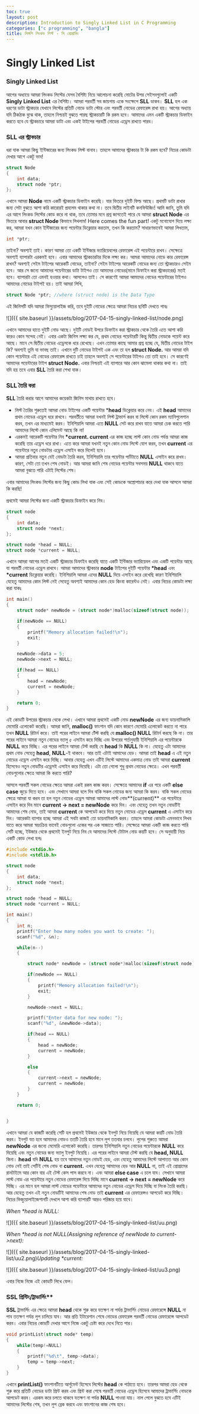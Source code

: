 ```yaml
---
toc: true
layout: post
description: Introduction to Singly Linked List in C Programming
categories: ["c programming", "bangla"]
title: সিঙ্গলি লিংকড লিস্ট - সি প্রোগ্রামিং
---
```


# Singly Linked List

### Singly Linked List

আগের অধ্যায়ে আমরা লিংকড লিস্টের যেসব বৈশিষ্ট্য নিয়ে আলোচনা করেছি মোটের উপর সেইসবগুলোই একটি **Singly Linked List** এর বৈশিষ্ট্য। আমরা পরবর্তী সব জায়গায় একে সংক্ষেপে **SLL** ডাকব। **SLL** হল এক ধরণের ডাটা স্ট্রাকচার যেখানে লিস্টের প্রতিটি নোডে ডাটা স্টোর এবং পরবর্তী নোডের রেফারেন্স রাখা হয়। আগের অধ্যায় যদি ঠিকঠাক বুঝে থাক, তাহলে নিশ্চয়ই বুঝতে পারছ স্ট্রাকচারটি কি রকম হবে। আমাদের এমন একটি স্ট্রাকচার ডিফাইন করতে হবে যে স্ট্রাকচারে আমরা ডাটা এবং একই টাইপের পরবর্তী নোডের এড্রেস রাখতে পারব।

### SLL এর স্ট্রাকচার

ধরা যাক আমরা কিছু ইন্টিজারের জন্য লিংকড লিস্ট বানাব। তাহলে আমাদের স্ট্রাকচার টা কি রকম হবে? নিচের কোডটা দেখার আগে একটু ভাব!

```c
struct Node
{
    int data;
    struct node *ptr;
};
```

এখানে আমরা **Node** নামে একটি স্ট্রাকচার ডিফাইন করেছি। যার ভিতরে দুইটি ফিল্ড আছে। প্রথমটি ডাটা রাখার জন্য সেটা বুঝতে আশা করি কারোরই প্রবলেম থাকার কথা না। তবে দ্বিতীয় লাইনটি কনফিউজিং! আমি জানি, তুমি যদি এর আগে লিংকড লিস্টের কোড করে না থাক, তবে তোমার মনে প্রশ্ন জাগতেই পারে যে আমরা **struct Node** এর ভিতরে আবার **struct Node** কিভাবে লিখলাম! Here comes the fun part! একটু মনোযোগ দিয়ে লক্ষ্য কর, আমরা যখন কোন ইন্টিজারের জন্য পয়েন্টার ডিক্লেয়ার করতাম, তখন কি করতাম? সাধারণভাবেই আমরা লিখতাম,

```c
int *ptr;
```

তাইনা? অবশ্যই তাই। কারণ আমরা তো একটি ইন্টিজার ভ্যারিয়েবলের রেফারেন্স এই পয়েন্টারে রাখব। সেক্ষেত্রে অবশ্যই ব্যাপারটা এরকমই হবে। এবার আমাদের স্ট্রাকচারটার দিকে লক্ষ্য কর। আমরা আমাদের নোডে কার রেফারেন্স রাখব? অবশ্যই সেইম টাইপের আরেকটি নোডের, তাইনা? সেইম টাইপের আরেকটি নোডের জন্য তো স্ট্রাকচারও সেইম হবে। আর সে জন্যে আমাদের পয়েন্টারের ডাটা টাইপও তো আমাদের নোডের(মানে ডিফাইন করা স্ট্রাকচারের) মতই হবে। ব্যাপারটা তো এমনই হওয়ার কথা। আসলেও তাই। সে কারণেই আমরা আমাদের নোডের পয়েন্টারের টাইপও আমাদের নোডের টাইপই হয়। তাই আমরা লিখি,

```c
struct Node *ptr; //where (struct node) is the Data Type
```

এই জিনিসটি যদি আমরা ভিস্যুয়ালাইজ করি, তবে দুইটি নোডের ক্ষেত্রে আমরা নিচের ছবিটি দেখতে পাবঃ

![]({{ site.baseurl }}/assets/blog/2017-04-15-singly-linked-list/node.png)

এখানে আমাদের হাতে দুইটি নোড আছে। দুইটি নোডই উপরে ডিফাইন করা স্ট্রাকচার থেকে তৈরি এতে আশা করি কারও কোন সন্দেহ নেই। এবার একটা জিনিস লক্ষ্য কর যে, প্রথম নোডের পয়েন্টারটি কিন্তু দ্বিতীয় নোডকে পয়েন্ট করে আছে। মানে সে দ্বিতীয় নোডের এড্রেসকে ধরে রেখেছে। এখন তোমার কাছে আমার প্রশ্ন হচ্ছে যে, দ্বিতীয় নোডের টাইপ কি? অবশ্যই তুমি যা ভাবছ তাই। এখানে দুটি নোডের টাইপই এক এবং তা হল **struct Node.** আর আমরা যদি কোন পয়েন্টারে এই নোডের রেফারেন্স রাখতে চাই তাহলে অবশ্যই সে পয়েন্টারের টাইপও তো তাই হবে। সে কারণেই আমাদের পয়েন্টারের টাইপ **struct Node.** এবার নিশ্চয়ই এই ব্যাপারে আর কোন ঝামেলা থাকার কথা না। তাই যদি হয় তবে এবার **SLL** তৈরি করা শেখা যাক।

### SLL তৈরি করা

**SLL** তৈরি করার আগে আমাদের কয়েকটা জিনিস মাথায় রাখতে হবে।

* লিস্ট তৈরির শুরুতেই আমরা নোড টাইপের একটি পয়েন্টার \***head** ডিক্লেয়ার করে নেব। এই **head** আমাদের প্রথম নোডের এড্রেস ধরে রাখবে। পরবর্তীতে আমরা যখনই লিস্ট ট্রাভার্স করব বা লিস্টে কোন রকম ম্যানিপুলেশান করব, তখন এর মাধ্যমেই করব। ইনিশিয়ালি আমরা এতে **NULL** সেট করে রাখব যাতে আমরা চেক করতে পারি আমাদের লিস্টে কোন এলিমেন্ট আছে কি না!
* এরকমই আরেকটি পয়েন্টার নিব **\*current. current** এর কাজ হচ্ছে লাস্ট কোন নোড পর্যন্ত আমরা কাজ করেছি তার এড্রেস ধরে রাখা। এতে করে আমরা যখনই নতুন কোন নোড লিস্টে যোগ করব, তখন **current** এর পয়েন্টারে নতুব নোডটার এড্রেস এসাইন করে দিলেই হবে।&#x20;
* আমরা প্রতিবার নতুন যেই নোডটা তৈরি করব, ইনিশিয়ালি তার পয়েন্টার পার্টটাতে **NULL** এসাইন করে রাখব। কারণ, সেটা তো তখন শেষ নোডই। আর আমরা জানি শেষ নোডের পয়েন্টার সবসময় **NULL** থাকবে যাতে আমরা বুঝতে পারি এটাই লিস্টের শেষ।

এবার আমাদের লিংকড লিস্টের জন্য কিছু কোড লিখা যাক এবং সেই কোডকে অস্ত্রোপাচার করে দেখা যাক আসলে আমরা কি করছি!

প্রথমেই আমরা লিস্টের জন্য একটি স্ট্রাকচার ডিফাইন করে নিব।

```c
struct node
{
    int data;
    struct node *next;
};

struct node *head = NULL;
struct node *current = NULL;
```

এখানে আমরা আগের মতই একটি স্ট্রাকচার ডিফাইন করেছি যাতে একটি ইন্টিজার ভ্যারিয়েবল এবং একটি পয়েন্টার আছে যা পরবর্তী নোডের এড্রেস রাখবে। আমরা আমাদের স্ট্রাকচার **node** টাইপের দুইটি পয়েন্টার **\*head** এবং **\*current** ডিক্লেয়ার করেছি। ইনিশিয়ালি আমরা এদের **NULL** দিয়ে এসাইন করে রেখেছি কারণ ইনিশিয়ালি যেহেতু আমাদের কোন লিস্ট নেই সেহেতু অবশ্যই আমাদের কোন হেড কিংবা কারেন্টও নেই। এবার নিচের কোডটা লক্ষ্য করা যাকঃ

```c
int main()
{
    struct node* newNode = (struct node*)malloc(sizeof(struct node));

    if(newNode == NULL)
    {
        printf("Memory allocation failed!\n");
        exit;
    }

    newNode->data = 5;
    newNode->next = NULL;

    if(head == NULL)
    {
        head = newNode;
        current = newNode;
    }

    return 0;
}
```

এই কোডটি উপরের স্ট্রাকচার থেকে লেখা। এখানে আমরা প্রথমেই একটি নোড **newNode** এর জন্য ডায়নামিকালি মেমোরি এলোকেট করেছি। আমরা জানি, **malloc()** ফাংশান যদি কোন কারণে মেমোরি এলোকেট করতে না পারে তখন **NULL** রিটার্ন করে। তাই পরের লাইনে আমরা টেঁস্ট করছি যে **malloc() NULL** রিটার্ন করছে কি না। তার পরের লাইনে আমরা নতুন নোডের ভ্যালু ৫ এসাইন করে দিচ্ছি এবং উপরের শর্তানুযায়ী ইনিশিয়ালি এর পয়েন্টারকে **NULL** করে দিচ্ছি। এর পরের লাইনে আমরা টেস্ট করছি যে **head** কি **NULL** কি না। যেহেতু এটা আমাদের প্রথম নোড সেহেতু **head**, **NULL**-ই থাকবে। আর তাই এটাই আমাদের হেড। আমরা তাই **head** এ এই নতুন নোডের এড্রেস এসাইন করে দিচ্ছি। আবার যেহেতু এখন এটিই লিস্টে আমাদের একমাত্র নোড তাই আমরা **current** হিসেবেও নতুন নোডটির এড্রেসই এসাইন করে দিয়েছি। এটা তো গেলো শুধু প্রথম নোডের ক্ষেত্রে। এখন পরবর্তী নোডগুলোর ক্ষেত্রে আমরা কি করতে পারি?

আসলে পরবর্তী সকল নোডের ক্ষেত্রে আমরা একই রকম কাজ করব। সেক্ষেত্রে আমাদের **if** এর পরে একটি **else case** জুড়ে দিতে হবে। এবং সেখানে আমরা বলে দিব বাকি সকল নোডের জন্য আমরা কি করব। বাকি সকল নোডের ক্ষেত্রে আমরা যা করব তা হল নতুন নোডের এড্রেস আমরা আমাদের লাস্ট নোড**(current)** এর পয়েন্টারে এসাইন করে দিব মানে **current -> next = newNode** করে দিব। এবং যেহেতু তখন নতুন নোডটিই আমাদের শেষ নোড, তাই আমরা **current** কে আপডেট করে দিয়ে নতুন নোডের এড্রেস **current** এ এসাইন করে দিব। আরেকটা ব্যাপার হচ্ছে আমরা এই সবটা কাজই তো ডায়নামিকালি করব। তাহলে আমরা কোডটা এমনভাবে লিখব যাতে করে আমরা স্বয়ংক্রিয় ভাবেই নোডগুলো একের পর এক সাজাতে পারি। সেক্ষেত্রে আমরা একটি কাজ করতে পারি সেটি হচ্ছে, ইউজার থেকে প্রথমেই ইনপুট নিয়ে নিব যে আমাদের লিস্টে টোটাল নোড কয়টি হবে। সে অনুযায়ী নিচে একটি কোড লেখা হলঃ

```c
#include <stdio.h>
#include <stdlib.h>

struct node
{    
    int data;
    struct node *next;
};

struct node *head = NULL;
struct node *current = NULL;

int main()
{
    int n;
    printf("Enter how many nodes you want to create: ");
    scanf("%d", &n);

    while(n--)
    {

        struct node* newNode = (struct node*)malloc(sizeof(struct node));

        if(newNode == NULL)
        {
            printf("Memory allocation failed!\n");
            exit;
        }

        newNode->next = NULL;

        printf("Enter data for new node: ");
        scanf("%d", &newNode->data);

        if(head == NULL)
        {
            head = newNode;
            current = newNode;
        }

        else
        {
            current->next = newNode;
            current = newNode;
        }
    }

    return 0;


}
```

এখানে আমরা যে কাজটি করেছি সেটি হল প্রথমেই ইউজার থেকে ইনপুট নিয়ে নিয়েছি যে আমরা কয়টি নোড তৈরি করব। ইনপুট যত হবে আমাদের নোডও ততটি তৈরি হবে মানে লুপ ততবার চলবে। লুপের শুরুতে আমরা **newNode** এর জন্যে মেমোরি এলোকেট করেছি। তারপর ইনিশিয়ালি নতুন নোডের পয়েন্টারকে **NULL** করে দিয়েছি এবং নতুন নোডের জন্য ভ্যালু ইনপুট নিয়েছি। এর পরের লাইনে আমরা টেস্ট করছি যে **head, NULL** কিনা। **head** যদি **NULL** হয় তবে আমাদের নতুন নোডই হেড, এবং যেহেতু আমাদের লিস্টে আপাতত আর কোন নোড নেই তাই সেটিই শেষ নোড বা **current.** এখন যেহেতু আমাদের হেড আর **NULL** না, তাই এই প্রোগ্রামের রানটাইমে আর কোন বার এই টেস্ট কেস পাস করবে না। এবং আমরা **else case** এ চলে যাব। সেখানে আমরা লাস্ট নোড এর পয়েন্টারে নতুন নোডের রেফারেন্স দিয়ে দিচ্ছি মানে **current -> next = newNode** করে দিচ্ছি। এর মানে হল আমরা লাস্ট নোডের পয়েন্টারে আমাদের নতুন নোডের এড্রেস দিয়ে দিচ্ছি বা লিংক তৈরি করছি। আর যেহেতু তখন এই নতুন নোডটিই আমাদের শেষ নোড তাই **current** এর রেফারেন্সও আপডেট করে দিচ্ছি। নিচের ভিজ্যুয়ালাইজেশানটি দেখলে আশা করি ব্যাপারটি আরও পরিষ্কার হয়ে যাবে।

_When \*head is NULL:_

![]({{ site.baseurl }}/assets/blog/2017-04-15-singly-linked-list/uu.png)

_When \*head is not NULL(Assigning reference of newNode to current->next):_

![]({{ site.baseurl }}/assets/blog/2017-04-15-singly-linked-list/uu2.png)_Updating \*current:_

![]({{ site.baseurl }}/assets/blog/2017-04-15-singly-linked-list/uu3.png)

এবার নিজে নিজে এই কোডটি লিখে ফেল।

### SSL প্রিন্টিং/ট্রাভার্সিং**

**SSL** ট্রাভার্সিং এর ক্ষেত্রে আমরা **head** থেকে শুরু করে যতক্ষণ না পর্যন্ত ট্রাভার্সিং নোডের রেফারেন্সে **NULL** না পাব ততক্ষণ পর্যন্ত লুপ চালিয়ে যাব। আর প্রতি ইটারেশান শেষে নোডের রেফারেন্স পরবর্তী নোডের রেফারেন্সে আপডেট করব। এবার নিচের কোডটি দেখার আগে নিজে একটু চেষ্টা করে দেখে নিতে পার।

```c
void printList(struct node* temp)
{
    while(temp!=NULL)
    {
        printf("%d\t", temp->data);
        temp = temp->next;
    }
}
```

এখানে **printList()** ফাংশানটিতে আর্গুমেন্ট হিসেবে লিস্টের **head** কে পাঠাতে হবে। তারপর আমরা হেড থেকে শুরু করে প্রতিটি নোডের ডাটা প্রিন্ট করব এবং প্রিন্ট করা শেষে পরবর্তী নোডের এড্রেস হিসেবে আমাদের ট্রাভার্সিং নোডকে আপডেট করব। এরকম করে চলতে থাকবে যতক্ষণ না পর্যন্ত **NULL** পাওয়া যায়। নাল পেলে বুঝতে হবে এটিই আমাদের লিস্টের শেষ, তখন লুপ ব্রেক করবে এবং ফাংশানের কাজ শেষ হবে।
